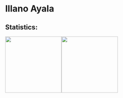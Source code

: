 # Illano Ayala

## Statistics:

<div style="display: flex;" align=center>
  <img height="180em"src="https://github-readme-stats.vercel.app/api?username=IllanoAyala&show_icons=true&theme=transparent">

  <img height="180em" src="https://github-readme-stats.vercel.app/api/top-langs/?username=IllanoAyala&layout=compact&theme=transparent">
</div>


